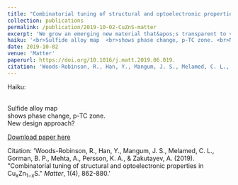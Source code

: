 ```yaml
---
title: "Combinatorial tuning of structural and optoelectronic properties in Cu<sub>x</sub>Zn<sub>1−x</sub>S"
collection: publications
permalink: /publication/2019-10-02-CuZnS-matter
excerpt: 'We grow an emerging new material that&apos;s transparent to visible light and conductive to holes, map out phase changes as a function of composition and properties (we find a metastable alloy!), and contextualize findings with other literature reports.'
haiku: '<br>Sulfide alloy map  <br>shows phase change, p-TC zone. <br>New design approach?'
date: 2019-10-02
venue: 'Matter'
paperurl: https://doi.org/10.1016/j.matt.2019.06.019.
citation: 'Woods-Robinson, R., Han, Y., Mangum, J. S., Melamed, C. L., Gorman, B. P., Mehta, A., Persson, K. A., & Zakutayev, A. (2019). &quot;Combinatorial tuning of structural and optoelectronic properties in Cu<sub>x</sub>Zn<sub>1−x</sub>S.&quot; <i>Matter</i>, 1(4), 862-880.'
---
```


Haiku:

<br>Sulfide alloy map
<br>shows phase change, p-TC zone.
<br>New design approach?


[Download paper here](https://perssongroup.lbl.gov/papers/woods-robinson-2019-CuZnS.pdf)

Citation: 'Woods-Robinson, R., Han, Y., Mangum, J. S., Melamed, C. L., Gorman, B. P., Mehta, A., Persson, K. A., & Zakutayev, A. (2019). &quot;Combinatorial tuning of structural and optoelectronic properties in Cu<sub>x</sub>Zn<sub>1−x</sub>S.&quot; <i>Matter</i>, 1(4), 862-880.'
